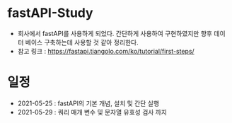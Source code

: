 # fastAPI-Study

 - 회사에서 fastAPI를 사용하게 되었다. 간단하게 사용하여 구현하였지만 향후 데이터 베이스 구축하는데 사용할 것 같아 정리한다. 
 - 참고 링크 : https://fastapi.tiangolo.com/ko/tutorial/first-steps/

# 일정
 - 2021-05-25 : fastAPI의 기본 개념, 설치 및 간단 실행
 - 2021-05-29 : 쿼리 매개 변수 및 문자열 유효성 검사 까지